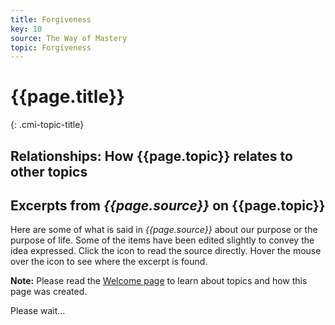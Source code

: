 ```yaml
---
title: Forgiveness
key: 10
source: The Way of Mastery
topic: Forgiveness
---
```


# {{page.title}}
{: .cmi-topic-title}

## Relationships: How {{page.topic}} relates to other topics

## Excerpts from <em>{{page.source}}</em> on {{page.topic}}

Here are some of what is said in *{{page.source}}* about our purpose or the purpose of life. Some
of the items have been edited slightly to convey the idea expressed. Click the <i class="linkify icon"></i>
icon to read the source directly. Hover the mouse over the icon to see where the excerpt is found.

**Note:** Please read the [Welcome page](/t/wom/topics/welcome/) to learn about topics and how this page
was created.

<div class="ui basic segments topic-summary-list">
  <div class="ui loading segment">
    <p>Please wait...</p>
  </div>
</div>

